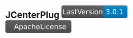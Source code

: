 # JCenterPlug [![](https://github.com/kayoSun/resource/blob/master/svgs/download3.0.0-alpha.svg)]() [![](https://github.com/kayoSun/resource/blob/master/svgs/apachelicense.svg)](LICENSE.txt)
